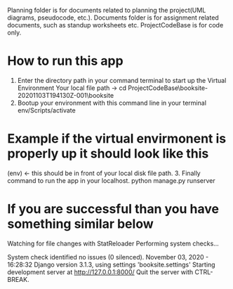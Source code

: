 Planning folder is for documents related to planning the project(UML diagrams, pseudocode, etc.).
Documents folder is for assignment related documents, such as standup worksheets etc.
ProjectCodeBase is for code only.

# How to run this app 
1. Enter the directory path in your command terminal to start up the Virtual Environment
Your local file path -> cd ProjectCodeBase\booksite-20201103T194130Z-001\booksite
2. Bootup your environment with this command line in your terminal
env/Scripts/activate
# Example if the virtual envirmonent is properly up it should look like this
(env) <- this should be in front of your local disk file path.
3. Finally command to run the app in your localhost.
python manage.py runserver
# If you are successful than you have something similar below
Watching for file changes with StatReloader
Performing system checks...

System check identified no issues (0 silenced).
November 03, 2020 - 16:28:32
Django version 3.1.3, using settings 'booksite.settings'
Starting development server at http://127.0.0.1:8000/
Quit the server with CTRL-BREAK.